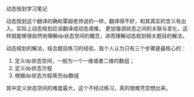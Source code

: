 动态规划学习笔记


动态规划这个翻译的确和覃超老师说的一样，翻译得不好，和其真实的含义有出入。实际上动态规划应该翻译成动态递推。
更加强调状态之间的关联与变化，这样就能够很自然地理解dp状态空间的概念，进而理解动态规划相关题目的解法。

动态规划的解法，结合题目练习的经验，我个人认为只有三个步骤是最核心的：

1. 定义dp状态空间，一般为一个一维或者二维的数组；
2. 定义dp状态方程
3. 根据dp状态方程填充dp数组

其中定义状态空间的难度最大，这个不经过练习，真的很难凭空想出来。
